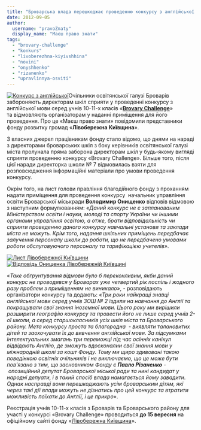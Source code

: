 ```yaml
---
title: "Броварська влада перешкоджає проведенню конкурсу з англійської мови серед школярів"
date: 2012-09-05
author: 
  username: "pravoZnaty"
  display_name: "Маєш право знати"
tags: 
  - "brovary-challenge"
  - "konkurs"
  - "livoberezhna-kiyivshhina"
  - "novini"
  - "onyshhenko"
  - "rizanenko"
  - "upravlinnya-osviti"
---
```


[![](https://mpz.brovary.org/wp-content/uploads/2012/09/Konkurs-z-angliyskoyi.jpg "Конкурс з англійської")](https://mpz.brovary.org/wp-content/uploads/2012/09/Konkurs-z-angliyskoyi.jpg)Очільники освітянської галузі Броварів забороняють директорам шкіл сприяти у проведенні конкурсу з англійської мови серед учнів 10-11-х класів «**[Brovary Challenge](http://www.livoberezhna.org/2-uncategorised/1491-kraschi-poyidutt-do-angliyi)**» та відмовляють організаторам у наданні приміщення для його проведення. Про це «Маєш право знати» повідомили представники фонду розвитку громад «**Лівобережна Київщина**».

З власних джерел працівникам фонду стало відомо, що днями на нараді з директорами броварських шкіл з боку керівників освітянської галузі міста пролунала пряма заборона директорам шкіл у будь-якому вигляді сприяти проведенню конкурсу «Brovary Challenge». Більше того, після цієї наради директорка школи № 7 відмовилась взяти для розповсюдження інформаційні матеріали про умови проведення конкурсу.

Окрім того, на лист голови правління благодійного фонду з проханням надати приміщення для проведення конкурсу  начальник управління освіти Броварської міськради **Володимир Онищенко** відповів відмовою з наступним формулюванням: «_Даний конкурс не є запланованим Міністерством освіти і науки, молоді та спорту України чи іншими органами управління освітою, а отже, брати відповідальність чи сприяти проведенню даного конкурсу навчальні установи та заклади міста не можуть. Крім того, надання шкільних приміщень передбачає залучення персоналу школи до роботи, що не передбачено умовами роботи обслуговуючого персоналу та тарифікацією учителів»_.

[![](https://mpz.brovary.org/wp-content/uploads/2012/09/List-Livoberezhnoyi-Kiyivshhini.jpg "Лист Лівобережної Київщини")](https://mpz.brovary.org/wp-content/uploads/2012/09/List-Livoberezhnoyi-Kiyivshhini.jpg)[![](https://mpz.brovary.org/wp-content/uploads/2012/09/Vidpovid-Onishhenka-Livoberezhniy-Kiyivshhini.jpg "Відповідь Онищенка Лівобережній Київщині")](https://mpz.brovary.org/wp-content/uploads/2012/09/Vidpovid-Onishhenka-Livoberezhniy-Kiyivshhini.jpg)

«_Таке обгрунтування відмови було б переконливим, якби даний конкурс не проводився у Броварах уже четвертий рік поспіль і жодного разу проблем з приміщенням не виникало_», - розповідають організатори конкурсу та додають: «_Три роки найкращі знавці англійської мови серед учнів ЗОШ № 2 їздили на навчання до Англії та покращували свої знання іноземної мови. Цього року ми вирішили розширити географію конкурсу та провести його не лише серед учнів 2-ої школи, а серед старшокласників усіх шкіл міста та Броварського району. Мета конкурсу проста та благородна  - виявляти талановитих дітей та заохочувати їх до вивчення англійської мови. За підсумками інтелектуальних змагань три переможці під час осінніх канікул відвідають Англію, де зможуть вдосконалии свої знання мови у міжнародній школі за кошт Фонду. Тому ми щиро здивовані такою поведінкою освітніх очільників і не виключаємо, що це може бути пов'язано з тим, що засновником Фонду є **Павло Різаненко** - опозиційний депутат Броварської міської ради та нині кандидат у народні депуати, і в такий спосіб влада намагається йому завадити. Однак насправді вони перешкоджають усім броварським дітям, які через такі дії влади можуть не дізнатись про цей конкурс та втратити можливість поїхати до Англії, і це прикро_».

Реєстрація учнів 10-11-х класів з Броварів та Броварського району для участі у конкурсі «Brovary Challenge» проводиться **до 15 вересня** на офіційному сайті фонду «[Лівобережна Київщина](http://www.livoberezhna.org/)».
